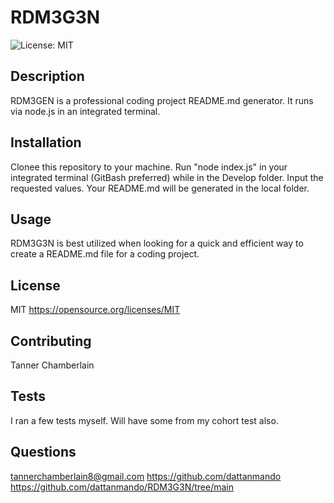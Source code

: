 # RDM3G3N
![License: MIT](https://img.shields.io/badge/License-MIT-yellow.svg)
## Description 
RDM3GEN is a professional coding project README.md generator. It runs via node.js in an integrated terminal.
## Installation
Clonee this repository to your machine.  Run "node index.js" in your integrated terminal (GitBash preferred) while in the Develop folder.  Input the requested values.  Your README.md will be generated in the local folder.
## Usage
RDM3G3N is best utilized when looking for a quick and efficient way to create a README.md file for a coding project.
## License
MIT
https://opensource.org/licenses/MIT
## Contributing
Tanner Chamberlain
## Tests
I ran a few tests myself. Will have some from my cohort test also.
## Questions
tannerchamberlain8@gmail.com https://github.com/dattanmando https://github.com/dattanmando/RDM3G3N/tree/main

